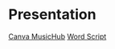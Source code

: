 # Presentation
[Canva MusicHub](https://www.canva.com/design/DAFvv-rOFAg/QtrRitfj0D4dnYrAV2s7_A/edit?utm_content=DAFvv-rOFAg&utm_campaign=designshare&utm_medium=link2&utm_source=sharebutton)
[Word Script](https://1drv.ms/w/s!ApgujU4FYi5Rh5By6amX33y0FyE2WA?e=GQ7JUO)
